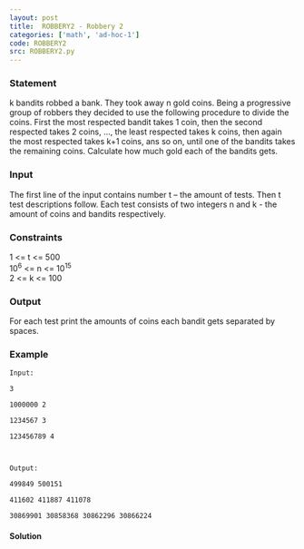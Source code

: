 ```yaml
---
layout: post
title:  ROBBERY2 - Robbery 2
categories: ['math', 'ad-hoc-1']
code: ROBBERY2
src: ROBBERY2.py
---
```


### **Statement**

k bandits robbed a bank. They took away n gold coins. Being a
progressive group of robbers they decided to use the following procedure to
divide the coins. First the most respected bandit takes 1 coin, then the
second respected takes 2 coins, ..., the least respected takes k
coins, then again the most respected takes k+1 coins, ans so on, until one
of the bandits takes the remaining coins. Calculate how much gold each of the
bandits gets.

### Input

The first line of the input contains number t – the amount of tests. Then
t test descriptions follow. Each test consists of two integers n and
k \- the amount of coins and bandits respectively.

### Constraints

1  <= t <= 500  
10<sup>6</sup> <= n <= 10<sup>15</sup>  
2 <= k <= 100

### Output

For each test print the amounts of coins each bandit gets separated by spaces.

### Example

    
    
    Input:
    3
    1000000 2
    1234567 3
    123456789 4
    
    Output:
    499849 500151
    411602 411887 411078
    30869901 30858368 30862296 30866224
    
    



#### **Solution**



